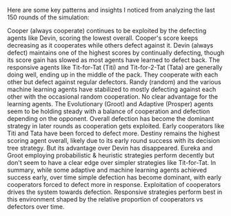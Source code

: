 Here are some key patterns and insights I noticed from analyzing the last 150 rounds of the simulation:

Cooper (always cooperate) continues to be exploited by the defecting agents like Devin, scoring the lowest overall. Cooper's score keeps decreasing as it cooperates while others defect against it.
Devin (always defect) maintains one of the highest scores by continually defecting, though its score gain has slowed as most agents have learned to defect back.
The responsive agents like Tit-for-Tat (Titi) and Tit-for-2-Tat (Tata) are generally doing well, ending up in the middle of the pack. They cooperate with each other but defect against regular defectors.
Randy (random) and the various machine learning agents have stabilized to mostly defecting against each other with the occasional random cooperation. No clear advantage for the learning agents.
The Evolutionary (Groot) and Adaptive (Prosper) agents seem to be holding steady with a balance of cooperation and defection depending on the opponent.
Overall defection has become the dominant strategy in later rounds as cooperation gets exploited. Early cooperators like Titi and Tata have been forced to defect more.
Destiny remains the highest scoring agent overall, likely due to its early round success with its decision tree strategy. But its advantage over Devin has disappeared.
Eureka and Groot employing probabilistic & heuristic strategies perform decently but don't seem to have a clear edge over simpler strategies like Tit-for-Tat.
In summary, while some adaptive and machine learning agents achieved success early, over time simple defection has become dominant, with early cooperators forced to defect more in response. Exploitation of cooperators drives the system towards defection. Responsive strategies perform best in this environment shaped by the relative proportion of cooperators vs defectors over time.